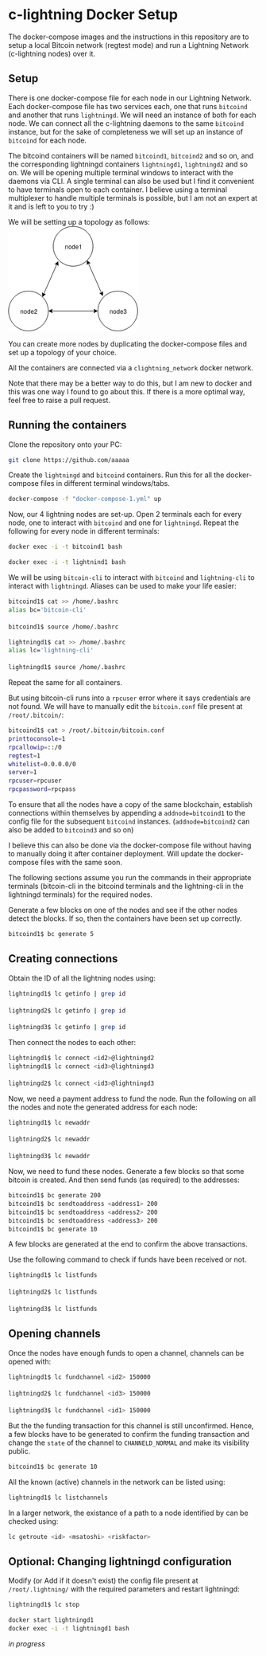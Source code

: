 # c-lightning Docker Setup

The docker-compose images and the instructions in this repository are to setup a local Bitcoin network (regtest mode) and run a Lightning Network (c-lightning nodes) over it.

## Setup

There is one docker-compose file for each node in our Lightning Network. Each docker-compose file has two services each, one that runs `bitcoind` and another that runs `lightningd`. We will need an instance of both for each node. We can connect all the c-lightning daemons to the same `bitcoind` instance, but for the sake of completeness we will set up an instance of `bitcoind` for each node.

The bitcoind containers will be named `bitcoind1`, `bitcoind2` and so on, and the corresponding lightningd containers `lightningd1`, `lightningd2` and so on. We will be opening multiple terminal windows to interact with the daemons via CLI. A single terminal can also be used but I find it convenient to have terminals open to each container. I believe using a terminal multiplexer to handle multiple terminals is possible, but I am not an expert at it and is left to you to try :)

We will be setting up a topology as follows:
![topology](images/topology.png "Network Topology")

You can create more nodes by duplicating the docker-compose files and set up a topology of your choice.

All the containers are connected via a `clightning_network` docker network.

Note that there may be a better way to do this, but I am new to docker and this was one way I found to go about this. If there is a more optimal way, feel free to raise a pull request.

## Running the containers
Clone the repository onto your PC:
```bash
git clone https://github.com/aaaaa
```

Create the `lightningd` and `bitcoind` containers. Run this for all the docker-compose files in different terminal windows/tabs.
```bash
docker-compose -f "docker-compose-1.yml" up
```
Now, our 4 lightning nodes are set-up. Open 2 terminals each for every node, one to interact with `bitcoind` and one for `lightningd`. Repeat the following for every node in different terminals:

```bash
docker exec -i -t bitcoind1 bash
```
```bash
docker exec -i -t lightnind1 bash
```
We will be using `bitcoin-cli` to interact with `bitcoind` and `lightning-cli` to interact with `lightningd`. Aliases can be used to make your life easier:
```bash
bitcoind1$ cat >> /home/.bashrc
alias bc='bitcoin-cli'

bitcoind1$ source /home/.bashrc
```
```bash
lightningd1$ cat >> /home/.bashrc
alias lc='lightning-cli'

lightningd1$ source /home/.bashrc
```
Repeat the same for all containers.

But using bitcoin-cli runs into a `rpcuser` error where it says credentials are not found. We will have to manually edit the `bitcoin.conf` file present at `/root/.bitcoin/`:
```bash
bitcoind1$ cat > /root/.bitcoin/bitcoin.conf
printtoconsole=1
rpcallowip=::/0
regtest=1
whitelist=0.0.0.0/0
server=1
rpcuser=rpcuser
rpcpassword=rpcpass
```
To ensure that all the nodes have a copy of the same blockchain, establish connections within themselves by appending a `addnode=bitcoind1` to the config file for the subsequent `bitcoind` instances. (`addnode=bitcoind2` can also be added to `bitcoind3` and so on)

I believe this can also be done via the docker-compose file without having to manually doing it after container deployment. Will update the docker-compose files with the same soon.

The following sections assume you run the commands in their appropriate terminals (bitcoin-cli in the bitcoind terminals and the lightning-cli in the lightningd terminals) for the required nodes.

Generate a few blocks on one of the nodes and see if the other nodes detect the blocks. If so, then the containers have been set up correctly.
```bash
bitcoind1$ bc generate 5
```

## Creating connections

Obtain the ID of all the lightning nodes using:
```bash
lightningd1$ lc getinfo | grep id

lightningd2$ lc getinfo | grep id

lightningd3$ lc getinfo | grep id
```

Then connect the nodes to each other:
```bash
lightningd1$ lc connect <id2>@lightningd2
lightningd1$ lc connect <id3>@lightningd3

lightningd2$ lc connect <id3>@lightningd3
```

Now, we need a payment address to fund the node. Run the following on all the nodes and note the generated address for each node:
```bash
lightningd1$ lc newaddr

lightningd2$ lc newaddr

lightningd3$ lc newaddr
```

Now, we need to fund these nodes. Generate a few blocks so that some bitcoin is created. And then send funds (as required) to the addresses:
```bash
bitcoind1$ bc generate 200
bitcoind1$ bc sendtoaddress <address1> 200
bitcoind1$ bc sendtoaddress <address2> 200
bitcoind1$ bc sendtoaddress <address3> 200
bitcoind1$ bc generate 10
```
A few blocks are generated at the end to confirm the above transactions.

Use the following command to check if funds have been received or not.
```bash
lightningd1$ lc listfunds

lightningd2$ lc listfunds

lightningd3$ lc listfunds
```

## Opening channels

Once the nodes have enough funds to open a channel, channels can be opened with:
```bash
lightningd1$ lc fundchannel <id2> 150000

lightningd2$ lc fundchannel <id3> 150000

lightningd3$ lc fundchannel <id1> 150000
```
But the the funding transaction for this channel is still unconfirmed. Hence, a few blocks have to be generated to confirm the funding transaction and change the `state` of the channel to `CHANNELD_NORMAL` and make its visibility public.
```bash
bitcoind1$ bc generate 10
```

All the known (active) channels in the network can be listed using:
```bash
lightningd1$ lc listchannels
```
In a larger network, the existance of a path to a node identified by <id> can be checked using:
```bash
lc getroute <id> <msatoshi> <riskfactor>
```

## Optional: Changing lightningd configuration

Modify (or Add if it doesn't exist) the config file present at `/root/.lightning/` with the required parameters and restart lightningd:
```bash
lightningd1$ lc stop
```
```bash
docker start lightningd1
docker exec -i -t lightningd1 bash
```

_in progress_
